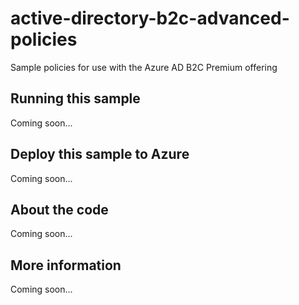 # active-directory-b2c-advanced-policies
Sample policies for use with the Azure AD B2C Premium offering
## Running this sample
Coming soon...
## Deploy this sample to Azure
Coming soon...
## About the code
Coming soon...
## More information
Coming soon...